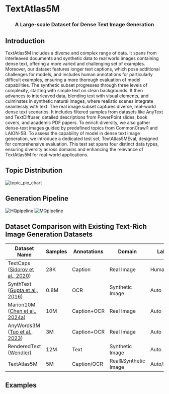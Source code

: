# TextAtlas5M

<h3 align="center"> A Large-scale Dataset for Dense Text Image Generation</h3>

## Introduction
TextAtlas5M includes a diverse and complex range of data. It spans from interleaved documents and synthetic data to real world images containing dense text, offering a more varied and challenging set of examples. Moreover, our dataset features longer text captions, which pose additional challenges for models, and includes human annotations for particularly difficult examples, ensuring a more thorough evaluation of model capabilities. The synthetic subset progresses through three levels of complexity, starting with simple text on clean backgrounds. It then advances to interleaved data, blending text with visual elements, and culminates in synthetic natural images, where realistic scenes integrate seamlessly with text. The real image subset captures diverse, real-world dense text scenarios. It includes filtered samples from datasets like AnyText and TextDiffuser, detailed descriptions from PowerPoint slides, book covers, and academic PDF papers. To enrich diversity, we also gather dense-text images guided by predefined topics from CommonCrawl1 and LAION-5B. To assess the capability of model in dense text image generation, we introduce a dedicated test set, TextAtlas5MEval, designed for comprehensive evaluation. This test set spans four distinct data types, ensuring diversity across domains and enhancing the relevance of TextAtlas5M for real-world applications.

## Topic Distribution
![topic_pie_chart](https://github.com/user-attachments/assets/9e3d97f6-7bc0-45a5-80a2-6cf090c0e9bd)

## Generation Pipeline
![HQpipeline](https://github.com/user-attachments/assets/15e8b4be-9c8e-40f4-8314-2b7ce8f8cdac)
![MQpipeline](https://github.com/user-attachments/assets/f51ef948-3947-441d-9065-89e23c11ec7c)



## Dataset Comparison with Existing Text-Rich Image Generation Datasets

| Dataset Name                                                 | Samples | Annotations | Domain               | Labels     | Token Length |
| ------------------------------------------------------------ | ------- | ----------- | -------------------- | ---------- | ------------ |
| TextCaps ([Sidorov et al., 2020](https://www.overleaf.com/project/679204c527e67755f9016e54#cite.textcaps)) | 28K     | Caption     | Real Image           | Human      | 26.36        |
| SynthText ([Gupta et al., 2016](https://www.overleaf.com/project/679204c527e67755f9016e54#cite.SynthText)) | 0.8M    | OCR         | Synthetic Image      | Auto       | 13.75        |
| Marion10M ([Chen et al., 2024a](https://www.overleaf.com/project/679204c527e67755f9016e54#cite.textdiffuser)) | 10M     | Caption+OCR | Real Image           | Auto       | 16.13        |
| AnyWords3M ([Tuo et al., 2023](https://www.overleaf.com/project/679204c527e67755f9016e54#cite.anytext)) | 3M      | Caption+OCR | Real Image           | Auto       | 9.92         |
| RenderedText ([Wendler](https://www.overleaf.com/project/679204c527e67755f9016e54#cite.renderedtext)) | 12M     | Text        | Synthetic Image      | Auto       | 21.21        |
| TextAtlas5M                                                  | 5M      | Caption/OCR | Real&Synthetic Image | Auto/Human | 148.82       |

## Examples

